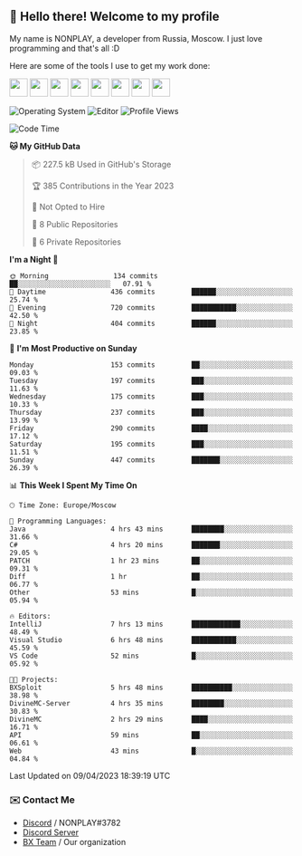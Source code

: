 ## :wave: Hello there! Welcome to my profile

My name is NONPLAY, a developer from Russia, Moscow. I just love programming and that's all :D

Here are some of the tools I use to get my work done:

<kbd><img height="32" src="https://img.icons8.com/color/2x/visual-studio-code-2019.png"></kbd>
<kbd><img height="32" src="https://img.icons8.com/color/2x/linux.png"></kbd>
<kbd><img height="32" src="https://img.icons8.com/fluent/2x/console.png"></kbd>
<kbd><img height="32" src="https://img.icons8.com/color/2x/open-source.png"></kbd>
<kbd><img height="32" src="https://img.icons8.com/color/2x/git.png"></kbd>
<kbd><img height="32" src="https://img.icons8.com/color/2x/nginx.png"></kbd>
<a href="?#gh-light-mode-only"><kbd><img height="32" src="https://img.icons8.com/metro/2x/mysql.png"></kbd></a>
<a href="?#gh-dark-mode-only"><kbd><img height="32" src="https://img.icons8.com/FFFFFF/metro/2x/mysql.png"></kbd></a>

![Operating System](https://img.shields.io/badge/OS-Windows%2010%20Pro-informational?style=for-the-badge&logo=Windows&logoColor=white&color=007ec6)
![Editor](https://img.shields.io/badge/Editor-VS%20Code-informational?style=for-the-badge&logo=Visual%20Studio%20Code&logoColor=white&color=007ec6)
![Profile Views](https://komarev.com/ghpvc/?username=NONPLAYT&color=blue&style=for-the-badge)

<!--START_SECTION:waka-->
![Code Time](http://img.shields.io/badge/Code%20Time-118%20hrs%2059%20mins-blue)

**🐱 My GitHub Data** 

> 📦 227.5 kB Used in GitHub's Storage 
 > 
> 🏆 385 Contributions in the Year 2023
 > 
> 🚫 Not Opted to Hire
 > 
> 📜 8 Public Repositories 
 > 
> 🔑 6 Private Repositories 
 > 
**I'm a Night 🦉** 

```text
🌞 Morning                134 commits         ██░░░░░░░░░░░░░░░░░░░░░░░   07.91 % 
🌆 Daytime                436 commits         ██████░░░░░░░░░░░░░░░░░░░   25.74 % 
🌃 Evening                720 commits         ███████████░░░░░░░░░░░░░░   42.50 % 
🌙 Night                  404 commits         ██████░░░░░░░░░░░░░░░░░░░   23.85 % 
```
📅 **I'm Most Productive on Sunday** 

```text
Monday                   153 commits         ██░░░░░░░░░░░░░░░░░░░░░░░   09.03 % 
Tuesday                  197 commits         ███░░░░░░░░░░░░░░░░░░░░░░   11.63 % 
Wednesday                175 commits         ███░░░░░░░░░░░░░░░░░░░░░░   10.33 % 
Thursday                 237 commits         ███░░░░░░░░░░░░░░░░░░░░░░   13.99 % 
Friday                   290 commits         ████░░░░░░░░░░░░░░░░░░░░░   17.12 % 
Saturday                 195 commits         ███░░░░░░░░░░░░░░░░░░░░░░   11.51 % 
Sunday                   447 commits         ███████░░░░░░░░░░░░░░░░░░   26.39 % 
```


📊 **This Week I Spent My Time On** 

```text
🕑︎ Time Zone: Europe/Moscow

💬 Programming Languages: 
Java                     4 hrs 43 mins       ████████░░░░░░░░░░░░░░░░░   31.66 % 
C#                       4 hrs 20 mins       ███████░░░░░░░░░░░░░░░░░░   29.05 % 
PATCH                    1 hr 23 mins        ██░░░░░░░░░░░░░░░░░░░░░░░   09.31 % 
Diff                     1 hr                ██░░░░░░░░░░░░░░░░░░░░░░░   06.77 % 
Other                    53 mins             █░░░░░░░░░░░░░░░░░░░░░░░░   05.94 % 

🔥 Editors: 
IntelliJ                 7 hrs 13 mins       ████████████░░░░░░░░░░░░░   48.49 % 
Visual Studio            6 hrs 48 mins       ███████████░░░░░░░░░░░░░░   45.59 % 
VS Code                  52 mins             █░░░░░░░░░░░░░░░░░░░░░░░░   05.92 % 

🐱‍💻 Projects: 
BXSploit                 5 hrs 48 mins       ██████████░░░░░░░░░░░░░░░   38.98 % 
DivineMC-Server          4 hrs 35 mins       ████████░░░░░░░░░░░░░░░░░   30.83 % 
DivineMC                 2 hrs 29 mins       ████░░░░░░░░░░░░░░░░░░░░░   16.71 % 
API                      59 mins             ██░░░░░░░░░░░░░░░░░░░░░░░   06.61 % 
Web                      43 mins             █░░░░░░░░░░░░░░░░░░░░░░░░   04.84 % 
```


 Last Updated on 09/04/2023 18:39:19 UTC
<!--END_SECTION:waka-->

### ✉️ Contact Me

- [Discord](https://discord.com/users/597087584090587177) / NONPLAY#3782
- [Discord Server](https://discord.gg/p7cxhw7E2M)
- [BX Team](https://github.com/BX-Team) / Our organization
